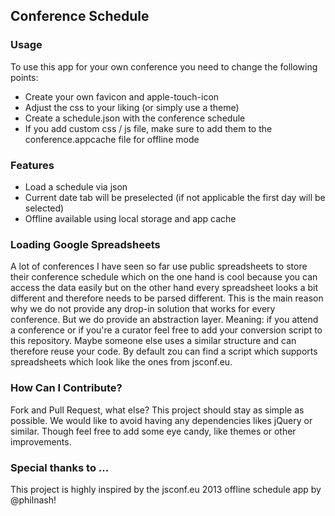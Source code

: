 ## Conference Schedule

### Usage
To use this app for your own conference you need to change the following points:

* Create your own favicon and apple-touch-icon
* Adjust the css to your liking (or simply use a theme)
* Create a schedule.json with the conference schedule
* If you add custom css / js file, make sure to add them to the conference.appcache file for offline mode

### Features
* Load a schedule via json
* Current date tab will be preselected (if not applicable the first day will be selected)
* Offline available using local storage and app cache

### Loading Google Spreadsheets
A lot of conferences I have seen so far use public spreadsheets to store their conference schedule which on the one hand is cool because you can access the data easily but on the other hand every spreadsheet looks a bit different and therefore needs to be parsed different.
This is the main reason why we do not provide any drop-in solution that works for every conference. But we do provide an abstraction layer.
Meaning: if you attend a conference or if you're a curator feel free to add your conversion script to this repository. Maybe someone else uses a similar structure and can therefore reuse your code. By default zou can find a script which supports spreadsheets which look like the ones from jsconf.eu.

### How Can I Contribute?
Fork and Pull Request, what else?
This project should stay as simple as possible. We would like to avoid having any dependencies likes jQuery or similar.
Though feel free to add some eye candy, like themes or other improvements.

### Special thanks to ...
This project is highly inspired by the jsconf.eu 2013 offline schedule app by @philnash!

